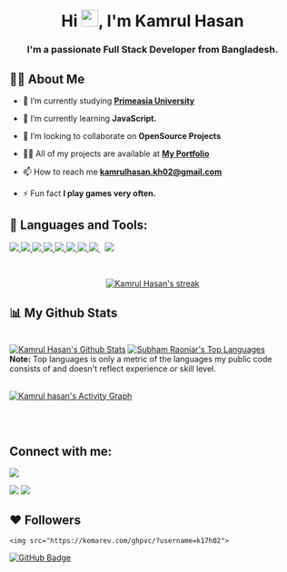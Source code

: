 

<h1 align="center">Hi <img src="https://raw.githubusercontent.com/MartinHeinz/MartinHeinz/master/wave.gif" width="30px">, I'm Kamrul Hasan</h1>
<h3 align="center">I'm a passionate Full Stack Developer from Bangladesh.</h3>


## 🙋‍♂️ About Me

- 🔭 I’m currently studying   **[Primeasia University](https://primeasia.edu.bd//)**

- 🌱 I’m currently learning **JavaScript.**

- 👯 I’m looking to collaborate on **OpenSource Projects**

- 👨‍💻 All of my projects are available at **[My Portfolio](https://github.com/k17h02)**

- 📫 How to reach me **kamrulhasan.kh02@gmail.com**

- ⚡ Fun fact **I play games  very often.**

## 🚀 Languages and Tools:

<p align="left"> 
    <a href="https://www.java.com" target="_blank"> <img src="https://img.icons8.com/color/48/000000/java-coffee-cup-logo.png"/> </a>
    <a href="https://reactjs.org/" target="_blank"> <img src="https://img.icons8.com/color/48/000000/react-native.png"/> </a>
    <a href="https://developer.mozilla.org/en-US/docs/Web/JavaScript" target="_blank"> <img src="https://img.icons8.com/color/48/000000/javascript.png"/> </a> 
    <a href="https://www.w3.org/html/" target="_blank"> <img src="https://img.icons8.com/color/48/000000/html-5.png"/> </a> 
    <a href="https://www.w3schools.com/css/" target="_blank"> <img src="https://img.icons8.com/color/48/000000/css3.png"/> </a> 
    <a href="https://getbootstrap.com" target="_blank"> <img src="https://img.icons8.com/color/48/000000/bootstrap.png"/> </a> 
    <a href="https://www.python.org" target="_blank"> <img src="https://img.icons8.com/color/48/000000/python.png"/> </a> 
    <a style="padding-right:8px;" href="https://nodejs.org" target="_blank"> <img src="https://img.icons8.com/color/48/000000/nodejs.png"/> </a> 
    <a style="padding-right:8px;" href="https://www.mysql.com/" target="_blank"> <img src="https://img.icons8.com/fluent/50/000000/mysql-logo.png"/> </a>
    
</p>


<!-- [![React Badge](https://img.shields.io/badge/-React-61DBFB?style=for-the-badge&labelColor=black&logo=react&logoColor=61DBFB)](#)  [![Javascript Badge](https://img.shields.io/badge/-Javascript-F0DB4F?style=for-the-badge&labelColor=black&logo=javascript&logoColor=F0DB4F)](#) [![Typescript Badge](https://img.shields.io/badge/-Typescript-007acc?style=for-the-badge&labelColor=black&logo=typescript&logoColor=007acc)](#) [![Nodejs Badge](https://img.shields.io/badge/-Nodejs-3C873A?style=for-the-badge&labelColor=black&logo=node.js&logoColor=3C873A)](#) [![GraphQL Badge](https://img.shields.io/badge/-GraphQl-e535ab?style=for-the-badge&labelColor=black&logo=node.js&logoColor=e535ab)](#) -->
<br/>

<p align="center">
    <a href="https://github.com/k17h02/github-readme-streak-stats">
        <img title="🔥 Get streak stats for your profile at git.io/streak-stats" alt="Kamrul Hasan's streak" src="https://github-readme-streak-stats.herokuapp.com/?user=k17h02&theme=black-ice&hide_border=true&stroke=0000&background=060A0CD0"/>
    </a>
</p>

## 📊 My Github Stats

  <br/>
    <a href="https://github.com/k17h02/github-readme-stats"><img alt="Kamrul Hasan's Github Stats" src="https://github-readme-stats.vercel.app/api?username=k17h02&show_icons=true&count_private=true&theme=react&hide_border=true&bg_color=0D1117" /></a>
  <a href="https://github.com/k17h02/github-readme-stats"><img alt="Subham Raoniar's Top Languages" src="https://github-readme-stats.vercel.app/api/top-langs/?username=k17h02&langs_count=8&count_private=true&layout=compact&theme=react&hide_border=true&bg_color=0D1117" /></a>
  <br/>
  <b>Note:</b> Top languages is only a metric of the languages my public code consists of and doesn't reflect experience or skill level.


<br/>
<br/>

<a href="https://github.com/k17h02/github-readme-activity-graph"><img alt="Kamrul hasan's Activity Graph" src="https://activity-graph.herokuapp.com/graph?username=k17h02&bg_color=0D1117&color=5BCDEC&line=5BCDEC&point=FFFFFF&hide_border=true" /></a>

<br/>
<br/>

## Connect with me:
<p align="center">

<a href = "https://www.linkedin.com/in/kamrul-hasan-4885041a0/"><img src="https://img.icons8.com/fluent/48/000000/linkedin.png"/></a>

<a href = "https://www.instagram.com/kamrulhasan.kh02/"><img src="https://img.icons8.com/fluent/48/000000/instagram-new.png"/></a>
<a href = "https://www.facebook.com/kamrulhasan.kh02/"><img src="https://img.icons8.com/color/48/000000/facebook.png"/></a>

</p>

## ❤ Followers

    <img src="https://komarev.com/ghpvc/?username=k17h02">
</a>
<a href="https://github.com/k17h02?tab=followers"><img src="https://img.shields.io/github/followers/k17h02?label=Followers&style=social" alt="GitHub Badge"></a>
